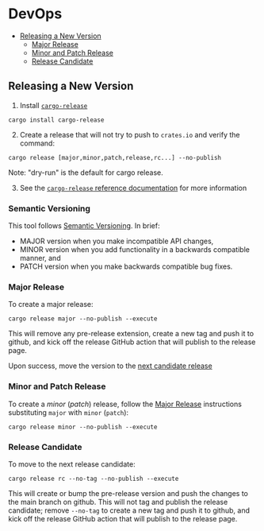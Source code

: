 # DevOps

<!---toc start-->
   * [Releasing a New Version](#releasing-a-new-version)
      * [Major Release](#major-release)
      * [Minor and Patch Release](#minor-and-patch-release)
      * [Release Candidate](#release-candidate)

<!---toc end-->

## Releasing a New Version

1. Install [`cargo-release`][cargo-release-link]

```console
cargo install cargo-release
```

2. Create a release that will not try to push to `crates.io` and verify the command:

```console
cargo release [major,minor,patch,release,rc...] --no-publish
```

Note: "dry-run" is the default for cargo release.

3. See the [`cargo-release` reference documentation][cargo-release-docs-link] for more information

### Semantic Versioning

This tool follows [Semantic Versioning](https://semver.org/).  In brief:

* MAJOR version when you make incompatible API changes,
* MINOR version when you add functionality in a backwards compatible manner, and
* PATCH version when you make backwards compatible bug fixes.


### Major Release

To create a major release:

```console
cargo release major --no-publish --execute
```

This will remove any pre-release extension, create a new tag and push it to github, and kick off the release GitHub action that will publish to the release page.

Upon success, move the version to the [next candidate release](#release-candidate)

### Minor and Patch Release

To create a _minor_ (_patch_) release, follow the [Major Release](#major-release) instructions substituting `major` with `minor` (`patch`):

```console
cargo release minor --no-publish --execute
```

### Release Candidate

To move to the next release candidate:

```console
cargo release rc --no-tag --no-publish --execute
```

This will create or bump the pre-release version and push the changes to the main branch on github.
This will not tag and publish the release candidate; remove `--no-tag` to create a new tag and push it to github, and kick off the release GitHub action that will publish to the release page.

[cargo-release-link]:      https://github.com/crate-ci/cargo-release
[cargo-release-docs-link]: https://github.com/crate-ci/cargo-release/blob/master/docs/reference.md

